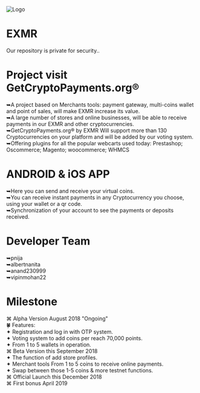 ![Logo](https://github.com/eXMRcoin/Ethereum-Monero/blob/master/eXMR-master/logo1.png?raw=true)
# EXMR 
Our repository is private for security.. 
# Project visit GetCryptoPayments.org®
➥A project based on Merchants tools: payment gateway, multi-coins wallet and point of sales, will make EXMR increase its value.<br> 
➥A large number of stores and online businesses, will be able to receive payments in our EXMR and other cryptocurrencies.<br>
➥GetCryptoPayments.org® by EXMR  Will support more than 130 Cryptocurrencies on your platform and will be added by our voting system.<br>
➥Offering plugins for all the popular webcarts used today: Prestashop; Oscommerce; Magento; woocommerce; WHMCS

# ANDROID & iOS APP<br>
➥Here you can send and receive your virtual coins.<br>
➥You can receive instant payments in any Cryptocurrency you choose, using your wallet or a qr code. <br>
➥Synchronization of your account to see the payments or deposits received.<br>

# Developer Team<br>
➥pnija<br>
➥albertnanita<br>
➥anand230999<br>
➥vipinmohan22<br>

# Milestone<br>
⌘ Alpha Version August 2018 "Ongoing"<br>
 🍀 Features: <br>
✦ Registration and log in with OTP system.<br>
✦ Voting system to add coins per reach 70,000 points.<br> 
✦ From 1 to 5 wallets in operation.<br> 
⌘ Beta Version this September 2018<br>
✦ The function of add store profiles. <br>
✦ Merchant tools From 1 to 5 coins to receive online payments.<br>
✦ Swap between those 1-5 coins & more testnet functions.<br>
⌘ Official Launch this December 2018<br>
⌘ First bonus April 2019 <br>




